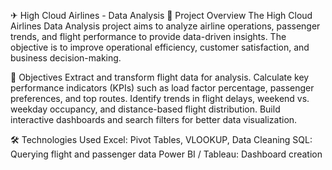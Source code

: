 
✈ High Cloud Airlines - Data Analysis
📌 Project Overview
The High Cloud Airlines Data Analysis project aims to analyze airline operations, passenger trends, and flight performance to provide data-driven insights. The objective is to improve operational efficiency, customer satisfaction, and business decision-making.

🎯 Objectives
Extract and transform flight data for analysis.
Calculate key performance indicators (KPIs) such as load factor percentage, passenger preferences, and top routes.
Identify trends in flight delays, weekend vs. weekday occupancy, and distance-based flight distribution.
Build interactive dashboards and search filters for better data visualization.

🛠️ Technologies Used
Excel: Pivot Tables, VLOOKUP, Data Cleaning
SQL: Querying flight and passenger data
Power BI / Tableau: Dashboard creation
